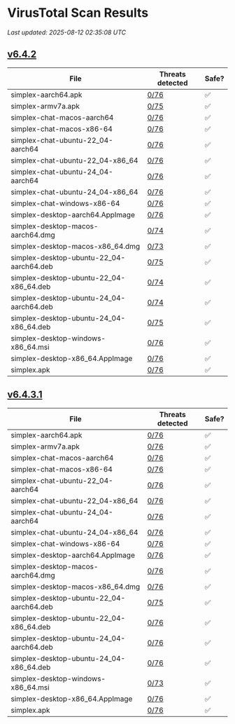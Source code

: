 # VirusTotal Scan Results
_Last updated: 2025-08-12 02:35:08 UTC_

## [v6.4.2](https://github.com/simplex-chat/simplex-chat/releases/tag/v6.4.2)
| File | Threats detected | Safe? |
| ---- | ---------------- | ----- |
| simplex-aarch64.apk | [0/76](https://www.virustotal.com/gui/file/ff9497a67d2c9381e054f855451cb6a2f072b07bc20aff0e9c28778988e64425) | ✅ |
| simplex-armv7a.apk | [0/75](https://www.virustotal.com/gui/file/f80dde78fe53cf3fb1e5e4d475520df87d76705a2b01c3a6aa4b1cdc65c50ddf) | ✅ |
| simplex-chat-macos-aarch64 | [0/76](https://www.virustotal.com/gui/file/cdfe9881ca0f411fd190bdc54347c8a83cdc453c29f80ca369beda9ba6b53838) | ✅ |
| simplex-chat-macos-x86-64 | [0/76](https://www.virustotal.com/gui/file/327d1db6b72a0a48982efb9602386cb454b8ed1037bda26bb8a8989c1c354d77) | ✅ |
| simplex-chat-ubuntu-22_04-aarch64 | [0/76](https://www.virustotal.com/gui/file/c3a63018c06fa66273a3e52a08692c9c026e44c12c11d1d1f6da1ff5846fdc1a) | ✅ |
| simplex-chat-ubuntu-22_04-x86_64 | [0/76](https://www.virustotal.com/gui/file/51a82a9299fcdc368f9dd08558e49c0e288fcf7d74ff08e554678c9e6179b22a) | ✅ |
| simplex-chat-ubuntu-24_04-aarch64 | [0/76](https://www.virustotal.com/gui/file/a208b73f389a8d72f43ba6cc5625952c34a6b07836af6b31e01cc224b2867da9) | ✅ |
| simplex-chat-ubuntu-24_04-x86_64 | [0/76](https://www.virustotal.com/gui/file/dc4da5975d1f174979b6799615253b676f0c33c9d1c00cc8ae62e98005d5a332) | ✅ |
| simplex-chat-windows-x86-64 | [0/76](https://www.virustotal.com/gui/file/4c62942de622de504f409e111b85bb0828f2d6b1ef0460999ed86dcd37cf0973) | ✅ |
| simplex-desktop-aarch64.AppImage | [0/76](https://www.virustotal.com/gui/file/3d1c2cc11fc66475b0993930d046cf2da31cb4fee0f6df3ee3afc69dd67c32c4) | ✅ |
| simplex-desktop-macos-aarch64.dmg | [0/74](https://www.virustotal.com/gui/file/fa73436b73b6c9ff50b7280fa2d428ba5abf37d027d5f2514ce12bac38028ae2) | ✅ |
| simplex-desktop-macos-x86_64.dmg | [0/73](https://www.virustotal.com/gui/file/b07f069c229bf18a154cf6835a494501d02592b5e801961e00b27468c9020a94) | ✅ |
| simplex-desktop-ubuntu-22_04-aarch64.deb | [0/75](https://www.virustotal.com/gui/file/a0c1542a9bb5c9b2678efeb116cdcabc6087c56d1d7b88d55fab04bb6edd5a11) | ✅ |
| simplex-desktop-ubuntu-22_04-x86_64.deb | [0/74](https://www.virustotal.com/gui/file/b543f9134a316b7adf4c6db3db07539fc4973a5128fc94cc1a247c2734b289b7) | ✅ |
| simplex-desktop-ubuntu-24_04-aarch64.deb | [0/74](https://www.virustotal.com/gui/file/fc3d33966a9fa40c637a989e43fd600d142d9bb68cb46ca4e3220e765ae1d06d) | ✅ |
| simplex-desktop-ubuntu-24_04-x86_64.deb | [0/75](https://www.virustotal.com/gui/file/e238038e2a705df05731e0ef6c9f69a5c65798a2031390fe8f56054275ef1d70) | ✅ |
| simplex-desktop-windows-x86_64.msi | [0/76](https://www.virustotal.com/gui/file/c827875d7d163d9578a72962fbe0adf3cc88a2a0e5e9f36e05c99422ce7be992) | ✅ |
| simplex-desktop-x86_64.AppImage | [0/76](https://www.virustotal.com/gui/file/8375aca8b10e05c99e504a8db42d22c49c036c64ef7d2522f34a4a3ef02eead3) | ✅ |
| simplex.apk | [0/76](https://www.virustotal.com/gui/file/ff9497a67d2c9381e054f855451cb6a2f072b07bc20aff0e9c28778988e64425) | ✅ |

## [v6.4.3.1](https://github.com/simplex-chat/simplex-chat/releases/tag/v6.4.3.1)
| File | Threats detected | Safe? |
| ---- | ---------------- | ----- |
| simplex-aarch64.apk | [0/76](https://www.virustotal.com/gui/file/51151493e17c7c366b0a438b375d4ac74baea8bbdfd47e56ae7ead9ba48a88cc) | ✅ |
| simplex-armv7a.apk | [0/76](https://www.virustotal.com/gui/file/6da306a1b80a8170bcad4b4240ce9e09f1f9cb6bd4dd12099ef9e809feb8d6b3) | ✅ |
| simplex-chat-macos-aarch64 | [0/76](https://www.virustotal.com/gui/file/2c7440aa76417a8195dcb6ab9fe2ac5011b7e1ce695d8bc2af88d749c40a5c37) | ✅ |
| simplex-chat-macos-x86-64 | [0/76](https://www.virustotal.com/gui/file/55adb5957f787c148e6e54efab6f5b93c6259dd7028dc27c017443de79db5fbe) | ✅ |
| simplex-chat-ubuntu-22_04-aarch64 | [0/76](https://www.virustotal.com/gui/file/6e7340541ba6620c8b260e426e7f34d49aba6a39586139237c9e652866b2e71b) | ✅ |
| simplex-chat-ubuntu-22_04-x86_64 | [0/76](https://www.virustotal.com/gui/file/1f12db3a0977210c4c3d66b043f69cc799844209886d087824a88e1455d9a85a) | ✅ |
| simplex-chat-ubuntu-24_04-aarch64 | [0/76](https://www.virustotal.com/gui/file/6ec6d53649c578fcf86515e2534a9e763609837910102b57c12b2c67fabefaab) | ✅ |
| simplex-chat-ubuntu-24_04-x86_64 | [0/76](https://www.virustotal.com/gui/file/249c6c5ea69d1a9b43d477dce81c038625b1eba12cc6a123d6db25bb21727c7c) | ✅ |
| simplex-chat-windows-x86-64 | [0/76](https://www.virustotal.com/gui/file/e6f4aabcf154df721a83ab4a4c402bf18cce3881e5aa14fac9c70f74e121cec6) | ✅ |
| simplex-desktop-aarch64.AppImage | [0/76](https://www.virustotal.com/gui/file/877f8d6db7603813f0417f80b7b5d9d79d18fe6f49d51c1f2a7a5c8b52818ce1) | ✅ |
| simplex-desktop-macos-aarch64.dmg | [0/76](https://www.virustotal.com/gui/file/bb6d32fefa4567da74568b0c6d92976463ecfd3f8b81667e20fa8c94a1ff6e6c) | ✅ |
| simplex-desktop-macos-x86_64.dmg | [0/76](https://www.virustotal.com/gui/file/cd092227bdfb50215237b123c7d27e69f030f02fea84ff5d3d545880cbbd0c84) | ✅ |
| simplex-desktop-ubuntu-22_04-aarch64.deb | [0/75](https://www.virustotal.com/gui/file/4b79057e72b4583a0949c00c1385b3d01301bd66dd3ac04b311b81acf923b3d7) | ✅ |
| simplex-desktop-ubuntu-22_04-x86_64.deb | [0/76](https://www.virustotal.com/gui/file/5ddc88d40f23b2b86081122d8788f132176bbf578eb50561406b27ea1ee3b168) | ✅ |
| simplex-desktop-ubuntu-24_04-aarch64.deb | [0/76](https://www.virustotal.com/gui/file/55c021b89ad95d2facc2ec3c79eedc90a8dd06c8b0979010d1267294026db2a5) | ✅ |
| simplex-desktop-ubuntu-24_04-x86_64.deb | [0/76](https://www.virustotal.com/gui/file/c7e1e4bacfdeaa3d9e35c373d4d7f0ca84e37044f9fe74fe3ddd9bc45b1d7b80) | ✅ |
| simplex-desktop-windows-x86_64.msi | [0/73](https://www.virustotal.com/gui/file/78e2d7a4f41c9ce1d579df678bfdfb4952176a4b333b3fadf0e4339473b1b994) | ✅ |
| simplex-desktop-x86_64.AppImage | [0/76](https://www.virustotal.com/gui/file/ac535ab5dee60bde96ad7ea298339d10c3644a892249e62ad2815187f1d3102f) | ✅ |
| simplex.apk | [0/76](https://www.virustotal.com/gui/file/51151493e17c7c366b0a438b375d4ac74baea8bbdfd47e56ae7ead9ba48a88cc) | ✅ |
